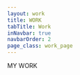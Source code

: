 ```yaml
---
layout: work
title: WORK
tabTitle: Work
inNavbar: true
navbarOrder: 2
page_class: work_page
---
```

MY WORK